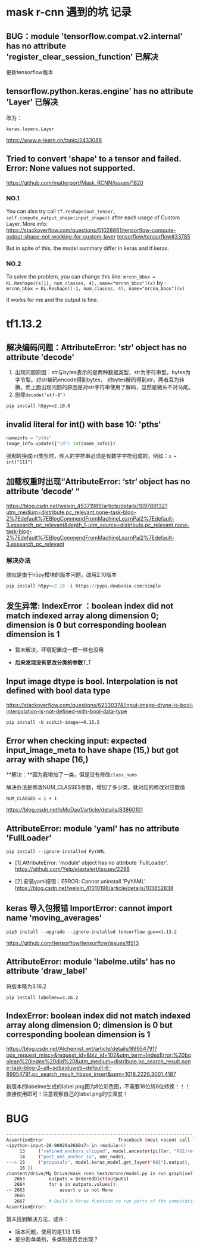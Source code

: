 # mask r-cnn 遇到的坑 记录
## BUG：module 'tensorflow.compat.v2.__internal__' has no attribute 'register_clear_session_function' 已解决

更新tensorflow版本



## tensorflow.python.keras.engine' has no attribute 'Layer' 已解决

改为：

```
keras.layers.Layer
```

https://www.e-learn.cn/topic/2433086

## Tried to convert 'shape' to a tensor and failed. Error: None values not supported.

https://github.com/matterport/Mask_RCNN/issues/1820

### NO.1

You can also try call `tf.reshape(out_tensor, self.compute_output_shape(input_shape))` after each usage of Custom Layer.
More info:
https://stackoverflow.com/questions/51028861/tensorflow-compute-output-shape-not-working-for-custom-layer
[tensorflow/tensorflow#33785](https://github.com/tensorflow/tensorflow/issues/33785)

But in spite of this, the model summary differ in keras and tf.keras.

### NO.2

To solve the problem, you can change this line:
`mrcnn_bbox = KL.Reshape((s[1], num_classes, 4), name="mrcnn_bbox")(x)`
by :
`mrcnn_bbox = KL.Reshape((-1, num_classes, 4), name="mrcnn_bbox")(x)`

It works for me and the output is fine.
# tf1.13.2
##  解决编码问题：AttributeError: 'str' object has no attribute 'decode'

1. 出现问题原因：str与bytes表示的是两种数据类型，str为字符串型，bytes为字节型。对str编码encode得到bytes，
   对bytes解码得到str，两者互为转换。而上面出现问题的原因是对str字符串使用了解码，显然是猪头不对马尾。
2. 删除`decode('utf-8')`

```
pip install h5py==2.10.0
```



## invalid literal for int() with base 10: 'pths'

```python
nameinfo = "pths"
image_info.update({"id": int(name_info)})
```

强制转换成int类型时，传入的字符串必须是有数字字符组成的，例如：`x = int("111")`

## 加载权重时出现“AttributeError: ‘str‘ object has no attribute ‘decode‘ “

https://blog.csdn.net/weixin_45371989/article/details/109789132?utm_medium=distribute.pc_relevant.none-task-blog-2%7Edefault%7EBlogCommendFromMachineLearnPai2%7Edefault-3.essearch_pc_relevant&depth_1-utm_source=distribute.pc_relevant.none-task-blog-2%7Edefault%7EBlogCommendFromMachineLearnPai2%7Edefault-3.essearch_pc_relevant

### 解决办法

貌似是由于h5py模块的版本问题，改用2.10版本

```python
pip install h5py==2.10 -i https://pypi.doubanio.com/simple
```

## 发生异常: IndexError ：boolean index did not match indexed array along dimension 0; dimension is 0 but corresponding boolean dimension is 1

- 暂未解决，环境配置成一模一样也没用

- **后来发现没有更改分类的参数**T_T

## Input image dtype is bool. Interpolation is not defined with bool data type

https://stackoverflow.com/questions/62330374/input-image-dtype-is-bool-interpolation-is-not-defined-with-bool-data-type

```
pip install -U scikit-image==0.16.2
```

## Error when checking input: expected input_image_meta to have shape (15,) but got array with shape (16,)

**解决：**因为我增加了一类，但是没有修改`class_nums`

解决办法是修改NUM_CLASSES参数，增加了多少类，就对应的修改对应数值

```
NUM_CLASSES = 1 + 1  
```

https://blog.csdn.net/oMoDao1/article/details/83860101

## AttributeError: module 'yaml' has no attribute 'FullLoader'

```
pip install --ignore-installed PyYAML
```

- [1].AttributeError: 'module' object has no attribute 'FullLoader'. https://github.com/Yelp/elastalert/issues/2298

- [2].安装yaml报错：ERROR: Cannot uninstall 'PyYAML'. https://blog.csdn.net/weixin_41010198/article/details/103852838

## keras 导入包报错 ImportError: cannot import name 'moving_averages' 

```
pip3 install --upgrade --ignore-installed tensorflow-gpu==1.13.2
```

https://github.com/tensorflow/tensorflow/issues/8513

## AttributeError: module 'labelme.utils' has no attribute 'draw_label'

将版本降为3.16.2

```
pip install labelme==3.16.2
```

## IndexError: boolean index did not match indexed array along dimension 0; dimension is 0 but corresponding boolean dimension is 1

https://blog.csdn.net/Alchemist_wjt/article/details/89954791?ops_request_misc=&request_id=&biz_id=102&utm_term=IndexError:%20boolean%20index%20did%20&utm_medium=distribute.pc_search_result.none-task-blog-2~all~sobaiduweb~default-6-89954791.pc_search_result_hbase_insert&spm=1018.2226.3001.4187

新版本的labelme生成的label.png图为8位彩色图，不需要16位转8位转换！！！直接使用即可！注意观察自己的label.png的位深度！

# BUG

```bash
---------------------------------------------------------------------------
AssertionError                            Traceback (most recent call last)
<ipython-input-28-90029a2660a7> in <module>()
     13     ("refined_anchors_clipped", model.ancestor(pillar, "ROI/refined_anchors_clipped:0")),
     14     ("post_nms_anchor_ix", nms_node),
---> 15     ("proposals", model.keras_model.get_layer("ROI").output),
     16 ])
/content/drive/My Drive/mask rcnn_test/mrcnn/model.py in run_graph(self, images, outputs, image_metas)
   2663         outputs = OrderedDict(outputs)
   2664         for o in outputs.values():
-> 2665             assert o is not None
   2666 
   2667         # Build a Keras function to run parts of the computation graph
AssertionError: 
```

暂未找到解决方法，或许：

- 版本问题，使用的是1.13 1.15
- 是分割单类别，多类别是否会出现？
